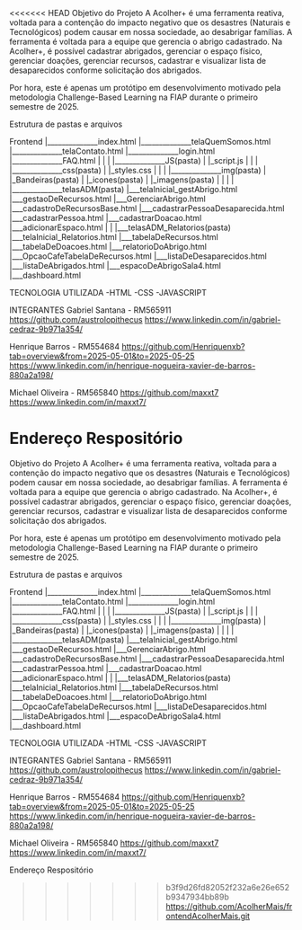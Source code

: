 <<<<<<< HEAD
Objetivo do Projeto
A Acolher+ é uma ferramenta reativa, voltada para a contenção do impacto negativo que os desastres (Naturais e Tecnológicos) podem causar em nossa sociedade, ao desabrigar famílias.
A ferramenta é voltada para a equipe que gerencia o abrigo cadastrado.
Na Acolher+, é possível cadastrar abrigados, gerenciar o espaço físico, gerenciar doações, gerenciar recursos, cadastrar e visualizar lista de desaparecidos  conforme solicitação dos abrigados.

Por hora, este é apenas um protótipo em desenvolvimento motivado pela metodologia Challenge-Based Learning na FIAP durante o primeiro semestre de 2025.



Estrutura de pastas e arquivos

Frontend
|______________index.html
|______________telaQuemSomos.html
|______________telaContato.html
|______________login.html
|______________FAQ.html
|
|
|
|______________JS(pasta)
|                 |_script.js
|
|
|
|______________css(pasta)
|                 |_styles.css
|
|
|
|______________img(pasta)
|                 |_Bandeiras(pasta)
|                 |_icones(pasta)
|                 |_imagens(pasta)
|
|
|
|
|______________telasADM(pasta)
                      |___telaInicial_gestAbrigo.html
                      |___gestaoDeRecursos.html
                      |___GerenciarAbrigo.html
                      |___cadastroDeRecursosBase.html
                      |___cadastrarPessoaDesaparecida.html
                      |___cadastrarPessoa.html
                      |___cadastrarDoacao.html
                      |___adicionarEspaco.html
                      |
                      |
                      |___telasADM_Relatorios(pasta)
                                   |___telaInicial_Relatorios.html
                                   |___tabelaDeRecursos.html
                                   |___tabelaDeDoacoes.html
                                   |___relatorioDoAbrigo.html
                                   |___OpcaoCafeTabelaDeRecursos.html
                                   |___listaDeDesaparecidos.html
                                   |___listaDeAbrigados.html
                                   |___espacoDeAbrigoSala4.html
                                   |___dashboard.html















TECNOLOGIA UTILIZADA
-HTML
-CSS
-JAVASCRIPT


INTEGRANTES
Gabriel Santana - RM565911
https://github.com/austrolopithecus
https://www.linkedin.com/in/gabriel-cedraz-9b971a354/


Henrique Barros - RM554684
https://github.com/Henriquenxb?tab=overview&from=2025-05-01&to=2025-05-25
https://www.linkedin.com/in/henrique-nogueira-xavier-de-barros-880a2a198/


Michael Oliveira - RM565840
https://github.com/maxxt7
https://www.linkedin.com/in/maxxt7/


Endereço Respositório
=======
Objetivo do Projeto
A Acolher+ é uma ferramenta reativa, voltada para a contenção do impacto negativo que os desastres (Naturais e Tecnológicos) podem causar em nossa sociedade, ao desabrigar famílias.
A ferramenta é voltada para a equipe que gerencia o abrigo cadastrado.
Na Acolher+, é possível cadastrar abrigados, gerenciar o espaço físico, gerenciar doações, gerenciar recursos, cadastrar e visualizar lista de desaparecidos  conforme solicitação dos abrigados.

Por hora, este é apenas um protótipo em desenvolvimento motivado pela metodologia Challenge-Based Learning na FIAP durante o primeiro semestre de 2025.



Estrutura de pastas e arquivos

Frontend
|______________index.html
|______________telaQuemSomos.html
|______________telaContato.html
|______________login.html
|______________FAQ.html
|
|
|
|______________JS(pasta)
|                 |_script.js
|
|
|
|______________css(pasta)
|                 |_styles.css
|
|
|
|______________img(pasta)
|                 |_Bandeiras(pasta)
|                 |_icones(pasta)
|                 |_imagens(pasta)
|
|
|
|
|______________telasADM(pasta)
                      |___telaInicial_gestAbrigo.html
                      |___gestaoDeRecursos.html
                      |___GerenciarAbrigo.html
                      |___cadastroDeRecursosBase.html
                      |___cadastrarPessoaDesaparecida.html
                      |___cadastrarPessoa.html
                      |___cadastrarDoacao.html
                      |___adicionarEspaco.html
                      |
                      |
                      |___telasADM_Relatorios(pasta)
                                   |___telaInicial_Relatorios.html
                                   |___tabelaDeRecursos.html
                                   |___tabelaDeDoacoes.html
                                   |___relatorioDoAbrigo.html
                                   |___OpcaoCafeTabelaDeRecursos.html
                                   |___listaDeDesaparecidos.html
                                   |___listaDeAbrigados.html
                                   |___espacoDeAbrigoSala4.html
                                   |___dashboard.html















TECNOLOGIA UTILIZADA
-HTML
-CSS
-JAVASCRIPT


INTEGRANTES
Gabriel Santana - RM565911
https://github.com/austrolopithecus
https://www.linkedin.com/in/gabriel-cedraz-9b971a354/


Henrique Barros - RM554684
https://github.com/Henriquenxb?tab=overview&from=2025-05-01&to=2025-05-25
https://www.linkedin.com/in/henrique-nogueira-xavier-de-barros-880a2a198/


Michael Oliveira - RM565840
https://github.com/maxxt7
https://www.linkedin.com/in/maxxt7/


Endereço Respositório
>>>>>>> b3f9d26fd82052f232a6e26e652b9347934bb89b
https://github.com/AcolherMais/frontendAcolherMais.git